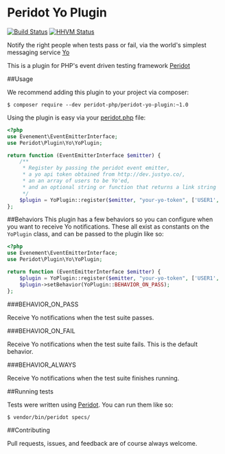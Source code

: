 Peridot Yo Plugin
=================

[![Build Status](https://travis-ci.org/peridot-php/peridot-yo-plugin.png)](https://travis-ci.org/peridot-php/peridot-yo-plugin) [![HHVM Status](http://hhvm.h4cc.de/badge/peridot-php/peridot-yo-plugin.svg)](http://hhvm.h4cc.de/package/peridot-php/peridot-yo-plugin)

Notify the right people when tests pass or fail, via the world's simplest messaging service [Yo](http://www.justyo.co/)

This is a plugin for PHP's event driven testing framework [Peridot](http://peridot-php.github.io/)

##Usage

We recommend adding this plugin to your project via composer:

```
$ composer require --dev peridot-php/peridot-yo-plugin:~1.0
```

Using the plugin is easy via your [peridot.php](http://peridot-php.github.io/#plugins) file:

```php
<?php
use Evenement\EventEmitterInterface;
use Peridot\Plugin\Yo\YoPlugin;

return function (EventEmitterInterface $emitter) {
    /**
     * Register by passing the peridot event emitter,
     * a yo api token obtained from http://dev.justyo.co/,
     * an an array of users to be Yo'ed,
     * and an optional string or function that returns a link string
     */
    $plugin = YoPlugin::register($emitter, "your-yo-token", ['USER1', 'USER2'], 'http://linktobuild.com');
};
```

##Behaviors
This plugin has a few behaviors so you can configure when you want to receive Yo notifications. These all
exist as constants on the `YoPlugin` class, and can be passed to the plugin like so:

```php
<?php
use Evenement\EventEmitterInterface;
use Peridot\Plugin\Yo\YoPlugin;

return function (EventEmitterInterface $emitter) {
    $plugin = YoPlugin::register($emitter, "your-yo-token", ['USER1', 'USER2'], 'http://linktobuild.com');
    $plugin->setBehavior(YoPlugin::BEHAVIOR_ON_PASS);
};
```

###BEHAVIOR_ON_PASS

Receive Yo notifications when the test suite passes.

###BEHAVIOR_ON_FAIL

Receive Yo notifications when the test suite fails. This is the default behavior.

###BEHAVIOR_ALWAYS

Receive Yo notifications when the test suite finishes running.

##Running tests

Tests were written using [Peridot](http://peridot-php.github.io/). You can run them like so:

```
$ vendor/bin/peridot specs/
```

##Contributing

Pull requests, issues, and feedback are of course always welcome.
